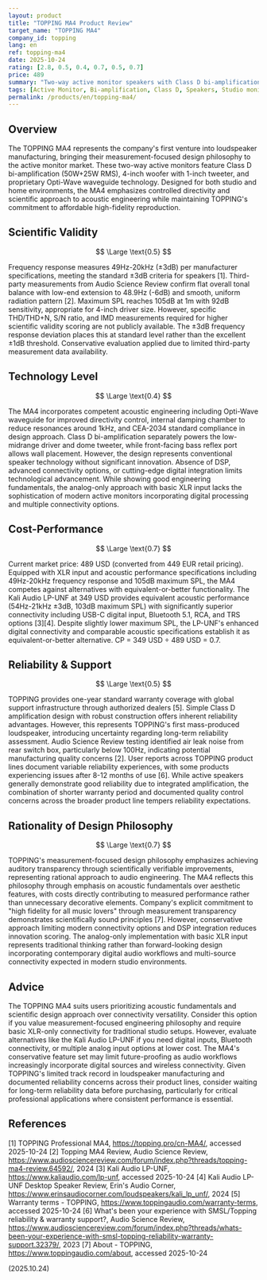 ```yaml
---
layout: product
title: "TOPPING MA4 Product Review"
target_name: "TOPPING MA4"
company_id: topping
lang: en
ref: topping-ma4
date: 2025-10-24
rating: [2.8, 0.5, 0.4, 0.7, 0.5, 0.7]
price: 489
summary: "Two-way active monitor speakers with Class D bi-amplification, featuring Opti-Wave waveguide technology and measurement-focused design philosophy at competitive price point"
tags: [Active Monitor, Bi-amplification, Class D, Speakers, Studio monitors]
permalink: /products/en/topping-ma4/
---
```

## Overview

The TOPPING MA4 represents the company's first venture into loudspeaker manufacturing, bringing their measurement-focused design philosophy to the active monitor market. These two-way active monitors feature Class D bi-amplification (50W+25W RMS), 4-inch woofer with 1-inch tweeter, and proprietary Opti-Wave waveguide technology. Designed for both studio and home environments, the MA4 emphasizes controlled directivity and scientific approach to acoustic engineering while maintaining TOPPING's commitment to affordable high-fidelity reproduction.

## Scientific Validity

$$ \Large \text{0.5} $$

Frequency response measures 49Hz-20kHz (±3dB) per manufacturer specifications, meeting the standard ±3dB criteria for speakers [1]. Third-party measurements from Audio Science Review confirm flat overall tonal balance with low-end extension to 48.9Hz (-6dB) and smooth, uniform radiation pattern [2]. Maximum SPL reaches 105dB at 1m with 92dB sensitivity, appropriate for 4-inch driver size. However, specific THD/THD+N, S/N ratio, and IMD measurements required for higher scientific validity scoring are not publicly available. The ±3dB frequency response deviation places this at standard level rather than the excellent ±1dB threshold. Conservative evaluation applied due to limited third-party measurement data availability.

## Technology Level

$$ \Large \text{0.4} $$

The MA4 incorporates competent acoustic engineering including Opti-Wave waveguide for improved directivity control, internal damping chamber to reduce resonances around 1kHz, and CEA-2034 standard compliance in design approach. Class D bi-amplification separately powers the low-midrange driver and dome tweeter, while front-facing bass reflex port allows wall placement. However, the design represents conventional speaker technology without significant innovation. Absence of DSP, advanced connectivity options, or cutting-edge digital integration limits technological advancement. While showing good engineering fundamentals, the analog-only approach with basic XLR input lacks the sophistication of modern active monitors incorporating digital processing and multiple connectivity options.

## Cost-Performance

$$ \Large \text{0.7} $$

Current market price: 489 USD (converted from 449 EUR retail pricing). Equipped with XLR input and acoustic performance specifications including 49Hz-20kHz frequency response and 105dB maximum SPL, the MA4 competes against alternatives with equivalent-or-better functionality. The Kali Audio LP-UNF at 349 USD provides equivalent acoustic performance (54Hz-21kHz ±3dB, 103dB maximum SPL) with significantly superior connectivity including USB-C digital input, Bluetooth 5.1, RCA, and TRS options [3][4]. Despite slightly lower maximum SPL, the LP-UNF's enhanced digital connectivity and comparable acoustic specifications establish it as equivalent-or-better alternative. CP = 349 USD ÷ 489 USD = 0.7.

## Reliability & Support

$$ \Large \text{0.5} $$

TOPPING provides one-year standard warranty coverage with global support infrastructure through authorized dealers [5]. Simple Class D amplification design with robust construction offers inherent reliability advantages. However, this represents TOPPING's first mass-produced loudspeaker, introducing uncertainty regarding long-term reliability assessment. Audio Science Review testing identified air leak noise from rear switch box, particularly below 100Hz, indicating potential manufacturing quality concerns [2]. User reports across TOPPING product lines document variable reliability experiences, with some products experiencing issues after 8-12 months of use [6]. While active speakers generally demonstrate good reliability due to integrated amplification, the combination of shorter warranty period and documented quality control concerns across the broader product line tempers reliability expectations.

## Rationality of Design Philosophy

$$ \Large \text{0.7} $$

TOPPING's measurement-focused design philosophy emphasizes achieving auditory transparency through scientifically verifiable improvements, representing rational approach to audio engineering. The MA4 reflects this philosophy through emphasis on acoustic fundamentals over aesthetic features, with costs directly contributing to measured performance rather than unnecessary decorative elements. Company's explicit commitment to "high fidelity for all music lovers" through measurement transparency demonstrates scientifically sound principles [7]. However, conservative approach limiting modern connectivity options and DSP integration reduces innovation scoring. The analog-only implementation with basic XLR input represents traditional thinking rather than forward-looking design incorporating contemporary digital audio workflows and multi-source connectivity expected in modern studio environments.

## Advice

The TOPPING MA4 suits users prioritizing acoustic fundamentals and scientific design approach over connectivity versatility. Consider this option if you value measurement-focused engineering philosophy and require basic XLR-only connectivity for traditional studio setups. However, evaluate alternatives like the Kali Audio LP-UNF if you need digital inputs, Bluetooth connectivity, or multiple analog input options at lower cost. The MA4's conservative feature set may limit future-proofing as audio workflows increasingly incorporate digital sources and wireless connectivity. Given TOPPING's limited track record in loudspeaker manufacturing and documented reliability concerns across their product lines, consider waiting for long-term reliability data before purchasing, particularly for critical professional applications where consistent performance is essential.

## References

[1] TOPPING Professional MA4, https://topping.pro/cn-MA4/, accessed 2025-10-24
[2] Topping MA4 Review, Audio Science Review, https://www.audiosciencereview.com/forum/index.php?threads/topping-ma4-review.64592/, 2024
[3] Kali Audio LP-UNF, https://www.kaliaudio.com/lp-unf, accessed 2025-10-24
[4] Kali Audio LP-UNF Desktop Speaker Review, Erin's Audio Corner, https://www.erinsaudiocorner.com/loudspeakers/kali_lp_unf/, 2024
[5] Warranty terms - TOPPING, https://www.toppingaudio.com/warranty-terms, accessed 2025-10-24
[6] What's been your experience with SMSL/Topping reliability & warranty support?, Audio Science Review, https://www.audiosciencereview.com/forum/index.php?threads/whats-been-your-experience-with-smsl-topping-reliability-warranty-support.32379/, 2023
[7] About - TOPPING, https://www.toppingaudio.com/about, accessed 2025-10-24

(2025.10.24)